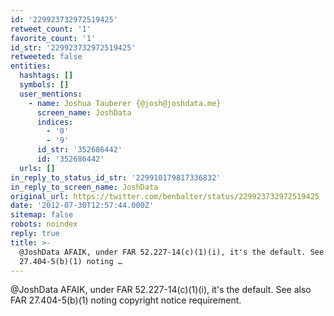```yaml
---
id: '229923732972519425'
retweet_count: '1'
favorite_count: '1'
id_str: '229923732972519425'
retweeted: false
entities:
  hashtags: []
  symbols: []
  user_mentions:
    - name: Joshua Tauberer {@josh@joshdata.me}
      screen_name: JoshData
      indices:
        - '0'
        - '9'
      id_str: '352686442'
      id: '352686442'
  urls: []
in_reply_to_status_id_str: '229910179817336832'
in_reply_to_screen_name: JoshData
original_url: https://twitter.com/benbalter/status/229923732972519425
date: '2012-07-30T12:57:44.000Z'
sitemap: false
robots: noindex
reply: true
title: >-
  @JoshData AFAIK, under FAR 52.227-14(c)(1)(i), it's the default. See also FAR
  27.404-5(b)(1) noting …
---
```


@JoshData AFAIK, under FAR 52.227-14(c)(1)(i), it's the default. See also FAR 27.404-5(b)(1) noting copyright notice requirement.